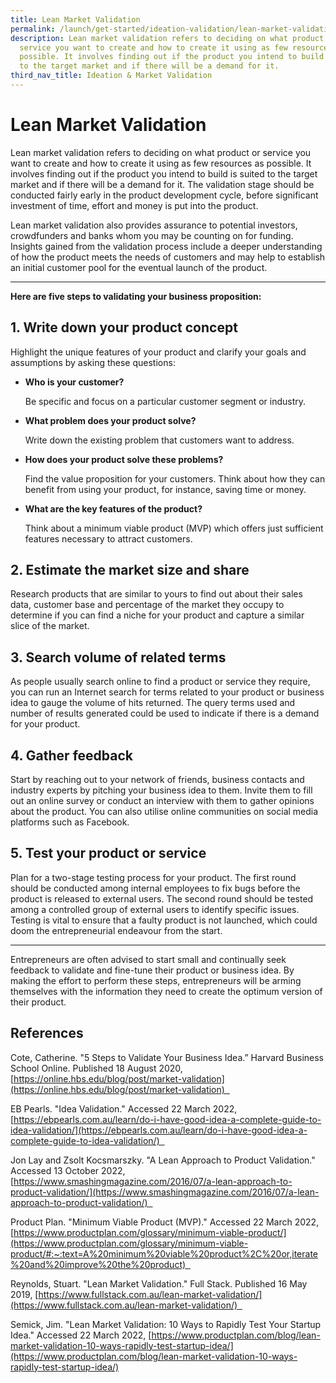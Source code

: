 ```yaml
---
title: Lean Market Validation
permalink: /launch/get-started/ideation-validation/lean-market-validation/
description: Lean market validation refers to deciding on what product or
  service you want to create and how to create it using as few resources as
  possible. It involves finding out if the product you intend to build is suited
  to the target market and if there will be a demand for it.
third_nav_title: Ideation & Market Validation
---
```

# Lean Market Validation 

Lean market validation refers to deciding on what product or service you want to create and how to create it using as few resources as possible. It involves finding out if the product you intend to build is suited to the target market and if there will be a demand for it. The validation stage should be conducted fairly early in the product development cycle, before significant investment of time, effort and money is put into the product.  

Lean market validation also provides assurance to potential investors, crowdfunders and banks whom you may be counting on for funding. Insights gained from the validation process include a deeper understanding of how the product meets the needs of customers and may help to establish an initial customer pool for the eventual launch of the product. 

---

**Here are five steps to validating your business proposition:** 

## 1.  Write down your product concept 


Highlight the unique features of your product and clarify your goals and assumptions by asking these questions: 

- **Who is your customer?**

	Be specific and focus on a particular customer segment or industry. 

- **What problem does your product solve?**  
	
	Write down the existing problem that customers want to address. 

- **How does your product solve these problems?**

	Find the value proposition for your customers. Think about how they can benefit from using your product, for instance, saving time or money. 

- **What are the key features of the product?**  
  
	Think about a minimum viable product (MVP) which offers just sufficient features necessary to attract customers. 

## 2.  Estimate the market size and share 


Research products that are similar to yours to find out about their sales data, customer base and percentage of the market they occupy to determine if you can find a niche for your product and capture a similar slice of the market. 

## 3.  Search volume of related terms 


As people usually search online to find a product or service they require, you can run an Internet search for terms related to your product or business idea to gauge the volume of hits returned. The query terms used and number of results generated could be used to indicate if there is a demand for your product. 

## 4.  Gather feedback 


Start by reaching out to your network of friends, business contacts and industry experts by pitching your business idea to them. Invite them to fill out an online survey or conduct an interview with them to gather opinions about the product. You can also utilise online communities on social media platforms such as Facebook. 

## 5.  Test your product or service 


Plan for a two-stage testing process for your product. The first round should be conducted among internal employees to fix bugs before the product is released to external users. The second round should be tested among a controlled group of external users to identify specific issues. Testing is vital to ensure that a faulty product is not launched, which could doom the entrepreneurial endeavour from the start. 

---

Entrepreneurs are often advised to start small and continually seek feedback to validate and fine-tune their product or business idea. By making the effort to perform these steps, entrepreneurs will be arming themselves with the information they need to create the optimum version of their product. 

## References 

Cote, Catherine. "5 Steps to Validate Your Business Idea.” Harvard Business School Online. Published 18 August 2020, [https://online.hbs.edu/blog/post/market-validation](https://online.hbs.edu/blog/post/market-validation)  

EB Pearls. "Idea Validation." Accessed 22 March 2022, [https://ebpearls.com.au/learn/do-i-have-good-idea-a-complete-guide-to-idea-validation/](https://ebpearls.com.au/learn/do-i-have-good-idea-a-complete-guide-to-idea-validation/)  

Jon Lay and Zsolt Kocsmarszky. "A Lean Approach to Product Validation." Accessed 13 October 2022, [https://www.smashingmagazine.com/2016/07/a-lean-approach-to-product-validation/](https://www.smashingmagazine.com/2016/07/a-lean-approach-to-product-validation/)  

Product Plan. "Minimum Viable Product (MVP)." Accessed 22 March 2022, [https://www.productplan.com/glossary/minimum-viable-product/](https://www.productplan.com/glossary/minimum-viable-product/#:~:text=A%20minimum%20viable%20product%2C%20or,iterate%20and%20improve%20the%20product)  

Reynolds, Stuart. "Lean Market Validation." Full Stack. Published 16 May 2019, [https://www.fullstack.com.au/lean-market-validation/](https://www.fullstack.com.au/lean-market-validation/)  

Semick, Jim. "Lean Market Validation: 10 Ways to Rapidly Test Your Startup Idea." Accessed 22 March 2022, [https://www.productplan.com/blog/lean-market-validation-10-ways-rapidly-test-startup-idea/](https://www.productplan.com/blog/lean-market-validation-10-ways-rapidly-test-startup-idea/)